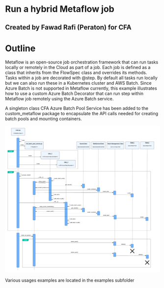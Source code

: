 # Run a hybrid Metaflow job 
## Created by Fawad Rafi (Peraton) for CFA

# Outline
Metaflow is an open-source job orchestration framework that can run tasks locally or remotely in the Cloud as part of a job. 
Each job is defined as a class that inherits from the FlowSpec class and overrides its methods. Tasks within a job are decorated with @step. By default all tasks run locally but we can also run these in a Kubernetes cluster and AWS Batch. Since Azure Batch is not supported in Metaflow currently, this example illustrates how to use a custom Azure Batch Decorator that can run step within Metaflow job remotely using the Azure Batch service. 

A singleton class CFA Azure Batch Pool Service has been added to the custom_metaflow package to encapsulate the API calls needed for creating batch pools and mounting containers. 

![image info](./MetaflowAndParallelTasks.png)

Various usages examples are located in the examples subfolder